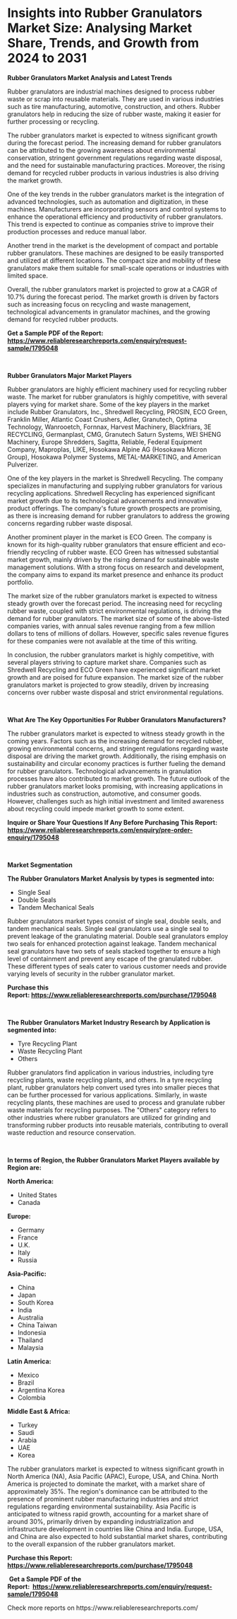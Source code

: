 <p><h1>Insights into Rubber Granulators Market Size: Analysing Market Share, Trends, and Growth from 2024 to 2031</h1></p><p><strong>Rubber Granulators Market Analysis and Latest Trends</strong></p>
<p><p>Rubber granulators are industrial machines designed to process rubber waste or scrap into reusable materials. They are used in various industries such as tire manufacturing, automotive, construction, and others. Rubber granulators help in reducing the size of rubber waste, making it easier for further processing or recycling.</p><p>The rubber granulators market is expected to witness significant growth during the forecast period. The increasing demand for rubber granulators can be attributed to the growing awareness about environmental conservation, stringent government regulations regarding waste disposal, and the need for sustainable manufacturing practices. Moreover, the rising demand for recycled rubber products in various industries is also driving the market growth.</p><p>One of the key trends in the rubber granulators market is the integration of advanced technologies, such as automation and digitization, in these machines. Manufacturers are incorporating sensors and control systems to enhance the operational efficiency and productivity of rubber granulators. This trend is expected to continue as companies strive to improve their production processes and reduce manual labor.</p><p>Another trend in the market is the development of compact and portable rubber granulators. These machines are designed to be easily transported and utilized at different locations. The compact size and mobility of these granulators make them suitable for small-scale operations or industries with limited space.</p><p>Overall, the rubber granulators market is projected to grow at a CAGR of 10.7% during the forecast period. The market growth is driven by factors such as increasing focus on recycling and waste management, technological advancements in granulator machines, and the growing demand for recycled rubber products.</p></p>
<p><strong>Get a Sample PDF of the Report:&nbsp; <a href="https://www.reliableresearchreports.com/enquiry/request-sample/1795048">https://www.reliableresearchreports.com/enquiry/request-sample/1795048</a></strong></p>
<p>&nbsp;</p>
<p><strong>Rubber Granulators Major Market Players</strong></p>
<p><p>Rubber granulators are highly efficient machinery used for recycling rubber waste. The market for rubber granulators is highly competitive, with several players vying for market share. Some of the key players in the market include Rubber Granulators, Inc., Shredwell Recycling, PROSIN, ECO Green, Franklin Miller, Atlantic Coast Crushers, Adler, Granutech, Optima Technology, Wanrooetch, Fornnax, Harvest Machinery, Blackfriars, 3E RECYCLING, Germanplast, CMG, Granutech Saturn Systems, WEI SHENG Machinery, Europe Shredders, Sagitta, Reliable, Federal Equipment Company, Maproplas, LIKE, Hosokawa Alpine AG (Hosokawa Micron Group), Hosokawa Polymer Systems, METAL-MARKETING, and American Pulverizer.</p><p>One of the key players in the market is Shredwell Recycling. The company specializes in manufacturing and supplying rubber granulators for various recycling applications. Shredwell Recycling has experienced significant market growth due to its technological advancements and innovative product offerings. The company's future growth prospects are promising, as there is increasing demand for rubber granulators to address the growing concerns regarding rubber waste disposal.</p><p>Another prominent player in the market is ECO Green. The company is known for its high-quality rubber granulators that ensure efficient and eco-friendly recycling of rubber waste. ECO Green has witnessed substantial market growth, mainly driven by the rising demand for sustainable waste management solutions. With a strong focus on research and development, the company aims to expand its market presence and enhance its product portfolio.</p><p>The market size of the rubber granulators market is expected to witness steady growth over the forecast period. The increasing need for recycling rubber waste, coupled with strict environmental regulations, is driving the demand for rubber granulators. The market size of some of the above-listed companies varies, with annual sales revenue ranging from a few million dollars to tens of millions of dollars. However, specific sales revenue figures for these companies were not available at the time of this writing.</p><p>In conclusion, the rubber granulators market is highly competitive, with several players striving to capture market share. Companies such as Shredwell Recycling and ECO Green have experienced significant market growth and are poised for future expansion. The market size of the rubber granulators market is projected to grow steadily, driven by increasing concerns over rubber waste disposal and strict environmental regulations.</p></p>
<p>&nbsp;</p>
<p><strong>What Are The Key Opportunities For Rubber Granulators Manufacturers?</strong></p>
<p><p>The rubber granulators market is expected to witness steady growth in the coming years. Factors such as the increasing demand for recycled rubber, growing environmental concerns, and stringent regulations regarding waste disposal are driving the market growth. Additionally, the rising emphasis on sustainability and circular economy practices is further fueling the demand for rubber granulators. Technological advancements in granulation processes have also contributed to market growth. The future outlook of the rubber granulators market looks promising, with increasing applications in industries such as construction, automotive, and consumer goods. However, challenges such as high initial investment and limited awareness about recycling could impede market growth to some extent.</p></p>
<p><strong>Inquire or Share Your Questions If Any Before Purchasing This Report: <a href="https://www.reliableresearchreports.com/enquiry/pre-order-enquiry/1795048">https://www.reliableresearchreports.com/enquiry/pre-order-enquiry/1795048</a></strong></p>
<p>&nbsp;</p>
<p><strong>Market Segmentation</strong></p>
<p><strong>The Rubber Granulators Market Analysis by types is segmented into:</strong></p>
<p><ul><li>Single Seal</li><li>Double Seals</li><li>Tandem Mechanical Seals</li></ul></p>
<p><p>Rubber granulators market types consist of single seal, double seals, and tandem mechanical seals. Single seal granulators use a single seal to prevent leakage of the granulating material. Double seal granulators employ two seals for enhanced protection against leakage. Tandem mechanical seal granulators have two sets of seals stacked together to ensure a high level of containment and prevent any escape of the granulated rubber. These different types of seals cater to various customer needs and provide varying levels of security in the rubber granulator market.</p></p>
<p><strong>Purchase this Report:&nbsp;<a href="https://www.reliableresearchreports.com/purchase/1795048">https://www.reliableresearchreports.com/purchase/1795048</a></strong></p>
<p>&nbsp;</p>
<p><strong>The Rubber Granulators Market Industry Research by Application is segmented into:</strong></p>
<p><ul><li>Tyre Recycling Plant</li><li>Waste Recycling Plant</li><li>Others</li></ul></p>
<p><p>Rubber granulators find application in various industries, including tyre recycling plants, waste recycling plants, and others. In a tyre recycling plant, rubber granulators help convert used tyres into smaller pieces that can be further processed for various applications. Similarly, in waste recycling plants, these machines are used to process and granulate rubber waste materials for recycling purposes. The "Others" category refers to other industries where rubber granulators are utilized for grinding and transforming rubber products into reusable materials, contributing to overall waste reduction and resource conservation.</p></p>
<p>&nbsp;</p>
<p><strong>In terms of Region, the Rubber Granulators Market Players available by Region are:</strong></p>
<p>
    <p> <strong> North America: </strong>
        <ul>
            <li>United States</li>
            <li>Canada</li>
        </ul>
        </p> 
    <p> <strong> Europe: </strong>
        <ul>
            <li>Germany</li>
            <li>France</li>
            <li>U.K.</li>
            <li>Italy</li>
            <li>Russia</li>
        </ul>
        </p> 
    <p> <strong> Asia-Pacific: </strong>
        <ul>
            <li>China</li>
            <li>Japan</li>
            <li>South Korea</li>
            <li>India</li>
            <li>Australia</li>
            <li>China Taiwan</li>
            <li>Indonesia</li>
            <li>Thailand</li>
            <li>Malaysia</li>
        </ul>
        </p> 
    <p> <strong> Latin America: </strong>
        <ul>
            <li>Mexico</li>
            <li>Brazil</li>
            <li>Argentina Korea</li>
            <li>Colombia</li>
        </ul>
        </p> 
    <p> <strong> Middle East & Africa: </strong>
        <ul>
            <li>Turkey</li>
            <li>Saudi</li>
            <li>Arabia</li>
            <li>UAE</li>
            <li>Korea</li>
        </ul>
    </p>
    </p>
<p><p>The rubber granulators market is expected to witness significant growth in North America (NA), Asia Pacific (APAC), Europe, USA, and China. North America is projected to dominate the market, with a market share of approximately 35%. The region's dominance can be attributed to the presence of prominent rubber manufacturing industries and strict regulations regarding environmental sustainability. Asia Pacific is anticipated to witness rapid growth, accounting for a market share of around 30%, primarily driven by expanding industrialization and infrastructure development in countries like China and India. Europe, USA, and China are also expected to hold substantial market shares, contributing to the overall expansion of the rubber granulators market.</p></p>
<p><strong>Purchase this Report: <a href="https://www.reliableresearchreports.com/purchase/1795048">https://www.reliableresearchreports.com/purchase/1795048</a></strong></p>
<p>&nbsp;<strong>Get a Sample PDF of the Report:&nbsp;&nbsp;<a href="https://www.reliableresearchreports.com/enquiry/request-sample/1795048">https://www.reliableresearchreports.com/enquiry/request-sample/1795048</a></strong></p>
<p><strong></strong></p>
<p>Check more reports on https://www.reliableresearchreports.com/</p>